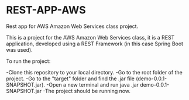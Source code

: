 # REST-APP-AWS
Rest app for AWS Amazon Web Services class project.

This is a project for the AWS Amazon Web Services class, it is a REST application, developed using a REST Framework (in this case Spring Boot was used).

To run the project:

-Clone this repository to your local directory.
-Go to the root folder of the project.
-Go to the "target" folder and find the .jar file (demo-0.0.1-SNAPSHOT.jar).
-Open a new terminal and run java .jar demo-0.0.1-SNAPSHOT.jar
-The project should be running now.

